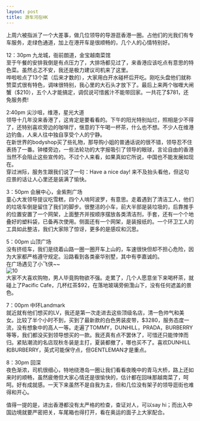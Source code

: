 ```yaml
---
layout: post
title: 游车河在HK
---
```


<p>上周六被指派了一个大差事，做几位领导的导游逛香港一圈。占他们的光我们有专车服务，走绿色通道，加上在港开车是很顺畅的，几个人的心情特别好。</p>
<p>12：30pm 九龙城，衙前朗道，金宝越南菜馆<br />
至于午餐的安排我倒是有点压力了，大排场都见过了，来香港应该吃点有意思的特色菜。虽然忐忑不安，我还是极力建议司机来了这里。<br />
哗啦啦点了13个菜（后来才数的），大家用白开水碰杯后开吃。刚吃头盘他们就称赞菜式很有特色，调味很特别，我心里的大石头才放下了。最后上来两个咖喱大闸蟹（$210），五个人才能搞定，调侃说可惜酱汁不能带回家。一共花了$781，还免服务费!</p>
<p>2:40pm 尖沙咀，维港，星光大道<br />
领导十几年没来香港了，这肯定是要看看的。下午的阳光特别灿烂，照相是少不得了，还特别喜欢旁边的咖啡厅，惬意的下午喝一杯茶，什么也不想。不少人在维港边钓鱼，人来人往中独自享受个人的宁静。<br />
在新世界的bodyshop买了些礼物，那导购小姐的普通话说的很不错，领导忍不住表扬了一番。钟楼旁边，一些法轮功的大字报吸引了领导的眼球，言论自由的香港当然不会阻止这些宣传的。不过个人来看，如果真如它所说，中国也不能发展如现在。<br />
穿过洲际，服务生跟我们说了一句：Have a nice day! 来不及抬头看他，但这句应景的话让人心里还是装满了愉快。</p>
<p>3：50pm 会展中心，金紫荆广场<br />
童心大发领导提议吃雪糕，四个人啃阿波罗，有意思。走着遇到了清洁工人，他们的垃圾车倒是留住了我们的脚步。很整洁的小车，前大半部是装垃圾的，后靠推手的位置安置了一个网架，上面整齐并按顺序摆放各类清洁剂，手套，还有一个个地叠好的塑料袋，已备再次使用。侧面还有一个网架，是装报纸的。一个环卫工人的工具如此整洁，我们大家除了惊讶，更多的是感叹和沉思。</p>
<p>5：00pm 山顶广场<br />
没有挤缆车，我们是绕着山路一圈一圈开车上山的，车速很快但却不担心危险，因为大家都严格遵守规定。沿路看到各类豪华别墅，其中有李嘉诚的。<br />
在广场遇见了小飞侠~~<br />
<img src="http://i34.tinypic.com/312kd2f.jpg" alt="10" /><br />
大家不大喜欢购物，男人毕竟购物欲不强。走累了，几个人愿意坐下来喝杯茶，就碰上了Pacific Cafe，几杯红茶$92，在落地玻璃旁俯灠山下，没有任何遮盖的景色。</p>
<p>7：00pm 中环Landmark<br />
就近就有他们想买的LV，我还是第一次走进去这些顶级名店，清一色帅气和美女。比较了半个小时不到，买到了最新款的白色男装皮带，$3280，服务态度一流，没有想象中的高人一等。走遍了TOMMY，DUNHILL，PRADA，BURBERRY等等，我们都没买到领导想买的一款。我还真有点不罢休了，可惜还只能悻悻而归。紧贴潮流的名店现秋冬装是主打，夏装都撤了，哪也买不了。喜欢DUNHILL和BURBERRY，英式可能保守点，但GENTLEMAN才是重点。</p>
<p>8：30pm 回深<br />
夜色渐浓，司机很细心，特地绕港岛一圈让我们看看夜晚中的青马大桥，路上还如来时的顺畅，虽然疲倦但大家心情还是很愉快的，估计都在回味那越南菜了，呵呵。好有成就感。一天下来虽然不是自我为主，但和几位没有架子的领导逛街也难得和开心。</p>
<p>值得一提的是，进出香港都没有太严格的检查，查证对人，可以say hi；而出入中国边境就要严密把关，车尾箱也得打开，看在奥运的面子上大家配合。</p>
